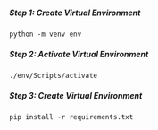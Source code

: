 ##### Step 1: Create Virtual Environment

```
python -m venv env
```

##### Step 2: Activate Virtual Environment

```
./env/Scripts/activate
```

##### Step 3: Create Virtual Environment

```
pip install -r requirements.txt
```